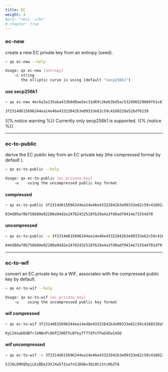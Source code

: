 ```yaml
---
title: EC
weight: 4
#pre: "<b>1. </b>"
# chapter: true
---
```


### ec-new

create a new EC private key from an entropy (seed).

```bash
~ qx ec-new --help

Usage: qx ec-new [entropy]  
    -c string
       the elliptic curve is using (default "secp256k1")
```

#### use secp256k1

```bash
~ qx ec-new 4ec6a3a135aba433b0d0ae5ec31d69c26eb3bd5ac532496529660f61c674d99e

3f2314d615696244ea14e46e43322842b3e09333e62c59c4160220a52bdf6239
```

{{% notice warning %}}
Currently only secp256k1 is supported.
{{% /notice %}}

---

### ec-to-public

derive the EC public key from an EC private key (the compressed format by default ).

```bash
~ qx ec-to-public --help

Usage: qx ec-to-public [ec_private_key]
    -u    using the uncompressed public key format
```

#### compressed

```bash
~ qx ec-to-public 3f2314d615696244ea14e46e43322842b3e09333e62c59c4160220a52bdf6239

034d09a78b756b80e02200a94d2e24762432518fb29a4a3fd0adf0414e71554d70
```

#### uncompressed

```bash
~ qx ec-to-public -u 3f2314d615696244ea14e46e43322842b3e09333e62c59c4160220a52bdf6239

044d09a78b756b80e02200a94d2e24762432518fb29a4a3fd0adf0414e71554d701df9f31658a5578a8ded7ef2c681033ce0037823f3ed308c06ae7b1b06ce070f
```

---

### ec-to-wif

convert an EC private key to a WIF, associates with the compressed public key by default.

```bash
~ qx ec-to-wif --help

Usage: qx ec-to-wif [ec_private_key]
    -u    using the uncompressed public key format
```

#### wif compressed

```bash
~ qx ec-to-wif 3f2314d615696244ea14e46e43322842b3e09333e62c59c4160220a52bdf6239

KyLSXswbDdBfrJoN6nPc8kPZJHEF5cBYey7f77dfnTFwGVEw1XGQ
```

#### wif uncompressed

```bash
~ qx ec-to-wif -u 3f2314d615696244ea14e46e43322842b3e09333e62c59c4160220a52bdf6239

5JJ6LEMXQhpjLKzBDe23XJXwSfZuafnSJDG6v3QiQtiStcHbZYA
```
